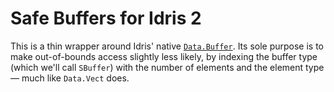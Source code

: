 # Safe Buffers for Idris 2

This is a thin wrapper around Idris' native
[`Data.Buffer`](https://github.com/idris-lang/Idris2/blob/main/libs/base/Data/Buffer.idr).
Its sole purpose is to make out-of-bounds access slightly less likely,
by indexing the buffer type (which we'll call `SBuffer`)
with the number of elements and the element type — much like `Data.Vect` does.
